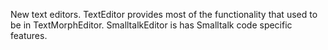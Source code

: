 New text editors.
TextEditor provides most of the functionality that used to be in TextMorphEditor.
SmalltalkEditor is has Smalltalk code specific features.

